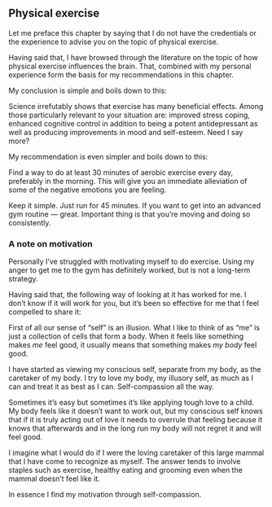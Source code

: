## Physical exercise

Let me preface this chapter by saying that I do not have the credentials or the experience to advise you on the topic of physical exercise.

Having said that, I have browsed through the literature on the topic of how physical exercise influences the brain. That, combined with my personal experience form the basis for my recommendations in this chapter.

My conclusion is simple and boils down to this:

Science irrefutably shows that exercise has many beneficial effects. Among those particularly relevant to your situation are: improved stress coping, enhanced cognitive control in addition to being a potent antidepressant as well as producing improvements in mood and self-esteem. Need I say more?

My recommendation is even simpler and boils down to this:

Find a way to do at least 30 minutes of aerobic exercise every day, preferably in the morning. This will give you an immediate alleviation of some of the negative emotions you are feeling.

Keep it simple. Just run for 45 minutes. If you want to get into an advanced gym routine — great. Important thing is that you’re moving and doing so consistently.

### A note on motivation

Personally I’ve struggled with motivating myself to do exercise. Using my anger to get me to the gym has definitely worked, but is not a long-term strategy.

Having said that, the following way of looking at it has worked for me. I don’t know if it will work for you, but it’s been so effective for me that I feel compelled to share it:

First of all our sense of “self” is an illusion. What I like to think of as “me” is just a collection of cells that form a body. When it feels like something makes _me_ feel good, it usually means that something makes _my body_ feel good.

I have started as viewing my conscious self, separate from my body, as the caretaker of my body. I try to love my body, my illusory self, as much as I can and treat it as best as I can. Self-compassion all the way.

Sometimes it’s easy but sometimes it’s like applying tough love to a child. My body feels like it doesn’t want to work out, but my conscious self knows that if it is truly acting out of love it needs to overrule that feeling because it knows that afterwards and in the long run my body will not regret it and will feel good.

I imagine what I would do if I were the loving caretaker of this large mammal that I have come to recognize as myself. The answer tends to involve staples such as exercise, healthy eating and grooming even when the mammal doesn’t feel like it.

In essence I find my motivation through self-compassion. 